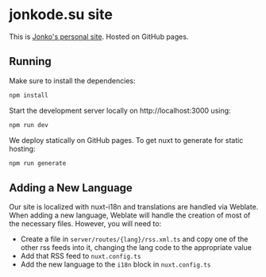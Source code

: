 # jonkode.su site
This is [Jonko's personal site](https://jonkode.su). Hosted on GitHub pages.

## Running
Make sure to install the dependencies:
```bash
npm install
```

Start the development server locally on http://localhost:3000 using:
```bash
npm run dev
```

We deploy statically on GitHub pages. To get nuxt to generate for static hosting:
```bash
npm run generate
```

## Adding a New Language
Our site is localized with nuxt-i18n and translations are handled via Weblate. When adding a new language, Weblate will handle the creation of most of the necessary files. However, you will need to:
* Create a file in `server/routes/{lang}/rss.xml.ts` and copy one of the other rss feeds into it, changing the lang code to the appropriate value
* Add that RSS feed to `nuxt.config.ts`
* Add the new language to the `i18n` block in `nuxt.config.ts`